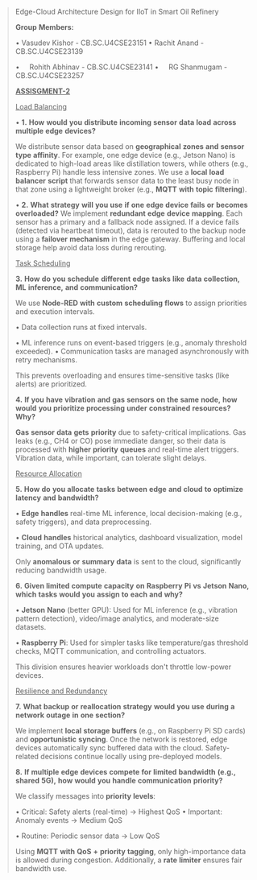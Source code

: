 > Edge-Cloud Architecture Design for IIoT in Smart Oil Refinery
>
> **Group** **Members:**
>
> • Vasudev Kishor - CB.SC.U4CSE23151 • Rachit Anand - CB.SC.U4CSE23139
>
> •     Rohith Abhinav - CB.SC.U4CSE23141 •     RG Shanmugam -
> CB.SC.U4CSE23257
>
> **<u>ASSISGMENT-2</u>**
>
> <u>Load Balancing</u>
>
> • **1.** **How** **would** **you** **distribute** **incoming**
> **sensor** **data** **load** **across** **multiple** **edge**
> **devices?**
>
> We distribute sensor data based on **geographical** **zones** **and**
> **sensor** **type** **affinity**. For example, one edge device (e.g.,
> Jetson Nano) is dedicated to high-load areas like distillation towers,
> while others (e.g., Raspberry Pi) handle less intensive zones. We use
> a **local** **load** **balancer** **script** that forwards sensor data
> to the least busy node in that zone using a lightweight broker (e.g.,
> **MQTT** **with** **topic** **filtering**).
>
> • **2.** **What** **strategy** **will** **you** **use** **if** **one**
> **edge** **device** **fails** **or** **becomes** **overloaded?** We
> implement **redundant** **edge** **device** **mapping**. Each sensor
> has a primary and a fallback node assigned. If a device fails
> (detected via heartbeat timeout), data is rerouted to the backup node
> using a **failover** **mechanism** in the edge gateway. Buffering and
> local storage help avoid data loss during rerouting.
>
> <u>Task Scheduling</u>
>
> **3.** **How** **do** **you** **schedule** **different** **edge**
> **tasks** **like** **data** **collection,** **ML** **inference,**
> **and** **communication?**
>
> We use **Node-RED** **with** **custom** **scheduling** **flows** to
> assign priorities and execution intervals.
>
> • Data collection runs at fixed intervals.
>
> • ML inference runs on event-based triggers (e.g., anomaly threshold
> exceeded). • Communication tasks are managed asynchronously with retry
> mechanisms.
>
> This prevents overloading and ensures time-sensitive tasks (like
> alerts) are prioritized.
>
> **4.** **If** **you** **have** **vibration** **and** **gas**
> **sensors** **on** **the** **same** **node,** **how** **would**
> **you** **prioritize** **processing** **under** **constrained**
> **resources?** **Why?**
>
> **Gas** **sensor** **data** **gets** **priority** due to
> safety-critical implications. Gas leaks (e.g., CH4 or CO) pose
> immediate danger, so their data is processed with **higher**
> **priority** **queues** and real-time alert triggers. Vibration data,
> while important, can tolerate slight delays.
>
> <u>Resource Allocation</u>
>
> **5.** **How** **do** **you** **allocate** **tasks** **between**
> **edge** **and** **cloud** **to** **optimize** **latency** **and**
> **bandwidth?**
>
> • **Edge** **handles** real-time ML inference, local decision-making
> (e.g., safety triggers), and data preprocessing.
>
> • **Cloud** **handles** historical analytics, dashboard visualization,
> model training, and OTA updates.
>
> Only **anomalous** **or** **summary** **data** is sent to the cloud,
> significantly reducing bandwidth usage.
>
> **6.** **Given** **limited** **compute** **capacity** **on**
> **Raspberry** **Pi** **vs** **Jetson** **Nano,** **which** **tasks**
> **would** **you** **assign** **to** **each** **and** **why?**
>
> • **Jetson** **Nano** (better GPU): Used for ML inference (e.g.,
> vibration pattern detection), video/image analytics, and moderate-size
> datasets.
>
> • **Raspberry** **Pi**: Used for simpler tasks like temperature/gas
> threshold checks, MQTT communication, and controlling actuators.
>
> This division ensures heavier workloads don't throttle low-power
> devices.
>
> <u>Resilience and Redundancy</u>
>
> **7.** **What** **backup** **or** **reallocation** **strategy**
> **would** **you** **use** **during** **a** **network** **outage**
> **in** **one** **section?**
>
> We implement **local** **storage** **buffers** (e.g., on Raspberry Pi
> SD cards) and **opportunistic** **syncing**. Once the network is
> restored, edge devices automatically sync buffered data with the
> cloud. Safety-related decisions continue locally using pre-deployed
> models.
>
> **8.** **If** **multiple** **edge** **devices** **compete** **for**
> **limited** **bandwidth** **(e.g.,** **shared** **5G),** **how**
> **would** **you** **handle** **communication** **priority?**
>
> We classify messages into **priority** **levels**:
>
> • Critical: Safety alerts (real-time) → Highest QoS • Important:
> Anomaly events → Medium QoS
>
> • Routine: Periodic sensor data → Low QoS
>
> Using **MQTT** **with** **QoS** **+** **priority** **tagging**, only
> high-importance data is allowed during congestion. Additionally, a
> **rate** **limiter** ensures fair bandwidth use.
